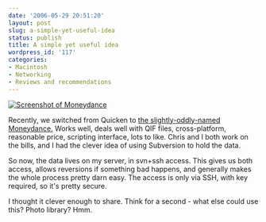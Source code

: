 ```yaml
---
date: '2006-05-29 20:51:20'
layout: post
slug: a-simple-yet-useful-idea
status: publish
title: A simple yet useful idea
wordpress_id: '117'
categories:
- Macintosh
- Networking
- Reviews and recommendations
---
```


[![Screenshot of Moneydance](http://moneydance.com/images/screenshots/mac/small_graph_query.gif)](http://moneydance.com/)

Recently, we switched from Quicken to [the slightly-oddly-named Moneydance.](http://moneydance.com/) Works well, deals well with QIF files, cross-platform, reasonable price, scripting interface, lots to like. Chris and I both work on the bills, and I had the clever idea of using Subversion to hold the data.

So now, the data lives on my server, in svn+ssh access. This gives us both access, allows reversions if something bad happens, and generally makes the whole process pretty darn easy. The access is only via SSH, with key required, so it's pretty secure. 

I thought it clever enough to share. Think for a second - what else could use this? Photo library? Hmm.
